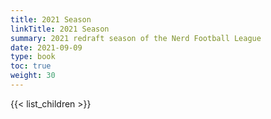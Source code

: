 ```yaml
---
title: 2021 Season
linkTitle: 2021 Season
summary: 2021 redraft season of the Nerd Football League
date: 2021-09-09
type: book
toc: true
weight: 30
---
```


{{< list_children >}}
